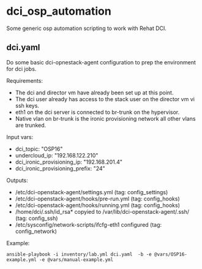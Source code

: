 # dci_osp_automation

Some generic osp automation scripting to work with Rehat DCI.


## dci.yaml

Do some basic dci-opnestack-agent configuration to prep the environment for dci jobs.

Requirements:
* The dci and director vm have already been set up at this point. 
* The dci user already has access to the stack user on the director vm vi ssh keys.
* eth1 on the dci server is connected to br-trunk on the hypervisor.
* Native vlan on br-trunk is the ironic provisioning network all other vlans are trunked.

Input vars:
* dci_topic: "OSP16"
* undercloud_ip: "192.168.122.210"
* dci_ironic_provisioning_ip: "192.168.201.4"
* dci_ironic_provisioning_prefix: "24"

Outputs:
* /etc/dci-openstack-agent/settings.yml (tag: config_settings)
* /etc/dci-openstack-agent/hooks/pre-run.yml (tag: config_hooks)
* /etc/dci-openstack-agent/hooks/running.yml (tag: config_hooks)
* /home/dci/.ssh/id_rsa* copyied to /var/lib/dci-openstack-agent/.ssh/ (tag: config_ssh)
* /etc/sysconfig/network-scripts/ifcfg-eth1 configured  (tag: config_network)

Example:

```
ansible-playbook -i inventory/lab.yml dci.yaml  -b -e @vars/OSP16-example.yml -e @vars/manual-example.yml
```

